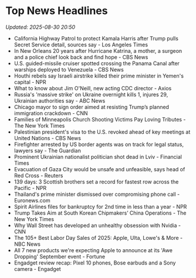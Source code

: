 # Top News Headlines

_Updated: 2025-08-30 20:50_

- California Highway Patrol to protect Kamala Harris after Trump pulls Secret Service detail, sources say - Los Angeles Times
- In New Orleans 20 years after Hurricane Katrina, a mother, a surgeon and a police chief look back and find hope - CBS News
- U.S. guided-missile cruiser spotted crossing the Panama Canal after warships deployed to Venezuela - CBS News
- Houthi rebels say Israeli airstrike killed their prime minister in Yemen's capital - NPR
- What to know about Jim O'Neill, new acting CDC director - Axios
- Russia's 'massive strike' on Ukraine overnight kills 1, injures 29, Ukrainian authorities say - ABC News
- Chicago mayor to sign order aimed at resisting Trump’s planned immigration crackdown - CNN
- Families of Minneapolis Church Shooting Victims Pay Loving Tributes - The New York Times
- Palestinian president's visa to the U.S. revoked ahead of key meetings at United Nations - CBS News
- Firefighter arrested by US border agents was on track for legal status, lawyers say - The Guardian
- Prominent Ukrainian nationalist politician shot dead in Lviv - Financial Times
- Evacuation of Gaza City would be unsafe and unfeasible, says head of Red Cross - Reuters
- 139 days: 3 Scottish brothers set a record for fastest row across the Pacific - NPR
- Thailand's prime minister dismissed over compromising phone call - Euronews.com
- Spirit Airlines files for bankruptcy for 2nd time in less than a year - NPR
- Trump Takes Aim at South Korean Chipmakers’ China Operations - The New York Times
- Why Wall Street has developed an unhealthy obsession with Nvidia - CNN
- The 105+ Best Labor Day Sales of 2025: Apple, Ulta, Lowe's & More - NBC News
- All 7 new products we're expecting Apple to announce at its 'Awe Dropping' September event - Fortune
- Engadget review recap: Pixel 10 phones, Bose earbuds and a Sony camera - Engadget